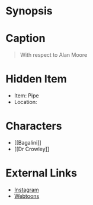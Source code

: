 # Synopsis


# Caption
> With respect to Alan Moore

# Hidden Item
* Item: Pipe
* Location: <strike></strike>

# Characters
* [[Bagalini]]
* [[Dr Crowley]]

# External Links
* [Instagram](https://www.instagram.com/p/CJzRvSnD3EC/?igshid=YmMyMTA2M2Y=)
* [Webtoons](https://www.webtoons.com/en/challenge/twistwood-tales/68-the-recommendation-/viewer?title_no=344740&episode_no=74)